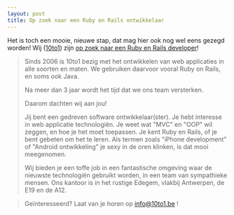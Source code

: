 ```yaml
---
layout: post
title: Op zoek naar een Ruby en Rails ontwikkelaar
---
```

Het is toch een mooie, nieuwe stap, dat mag hier ook nog wel eens gezegd worden! Wij ([10to1](http://10to1.be)) zijn [op zoek naar een Ruby en Rails developer](http://blog.10to1.be/general/2009/11/26/ruby-on-rails-developer/)!

> Sinds 2006 is 10to1 bezig met het ontwikkelen van web applicaties in alle soorten en maten. We gebruiken daarvoor vooral Ruby on Rails, en soms ook Java.
>
> Na meer dan 3 jaar wordt het tijd dat we ons team versterken.
>
> Daarom dachten wij aan jou! 
>
>Jij bent een gedreven software ontwikkelaar(ster). Je hebt interesse in web applicatie technologi&euml;n. Je weet wat "MVC" en "OOP" wil zeggen, en hoe je het moet toepassen. Je kent Ruby en Rails, of je bent gebeten om het te leren. Als termen zoals "iPhone development" of "Android ontwikkeling" je sexy in de oren klinken, is dat mooi meegenomen.
>
>Wij bieden je een toffe job in een fantastische omgeving waar de nieuwste technologi&euml;n gebruikt worden, in een team van sympathieke mensen. Ons kantoor is in het rustige Edegem, vlakbij Antwerpen, de E19 en de A12. 

>Ge&iuml;nteresseerd? Laat van je horen op [info@10to1.be](mailto:info@10to1.be) !